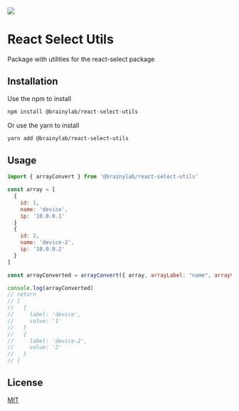 <img src="https://img.shields.io/npm/v/@brainylab/react-select-utils"/>

# React Select Utils
Package with utilities for the react-select package

## Installation

Use the npm to install
```bash
npm install @brainylab/react-select-utils
```

Or use the yarn to install

```bash
yarn add @brainylab/react-select-utils
```

## Usage

```javascript
import { arrayConvert } from '@brainylab/react-select-utils'

const array = [
  {
    id: 1,
    name: 'device',
    ip: '10.0.0.1'
  }
  {
    id: 2,
    name: 'device-2',
    ip: '10.0.0.2'
  }
]

const arrayConverted = arrayConvert({ array, arrayLabel: "name", arrayValue: "id" })

console.log(arrayConverted)
// return
// [
//   {
//     label: 'device',
//     value: '1'
//   }
//   {
//     label: 'device-2',
//     value: '2'
//   }
// ]
```

## License
[MIT](https://choosealicense.com/licenses/mit/)